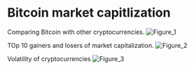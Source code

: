 # Bitcoin market capitlization
Comparing Bitcoin with other cryptocurrencies.
![Figure_1](https://user-images.githubusercontent.com/89571419/134168450-dc1751d6-cd7d-4c71-9d80-b84f96d6404d.png)

TOp 10 gainers and losers of market capitalization.
![Figure_2](https://user-images.githubusercontent.com/89571419/134168806-e6dcddbe-8336-4b69-82c1-274e4f7b8187.png)

Volatility of cryptocurrencies
![Figure_3](https://user-images.githubusercontent.com/89571419/134168819-bc88bc97-bfb6-4928-bbd1-b2c2ae82785e.png)
